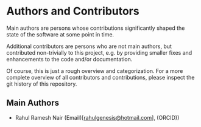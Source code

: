 # Authors and Contributors
Main authors are persons whose contributions significantly shaped the state of the software at some point in time.

Additional contributors are persons who are not main authors, but contributed non-trivially to this project, e.g. by providing smaller fixes and enhancements to the code and/or documentation.

Of course, this is just a rough overview and categorization. For a more complete overview of all contributors and contributions, please inspect the git history of this repository.

## Main Authors
- Rahul Ramesh Nair (Email)[rahulgenesis@hotmail.com], (ORCID))
